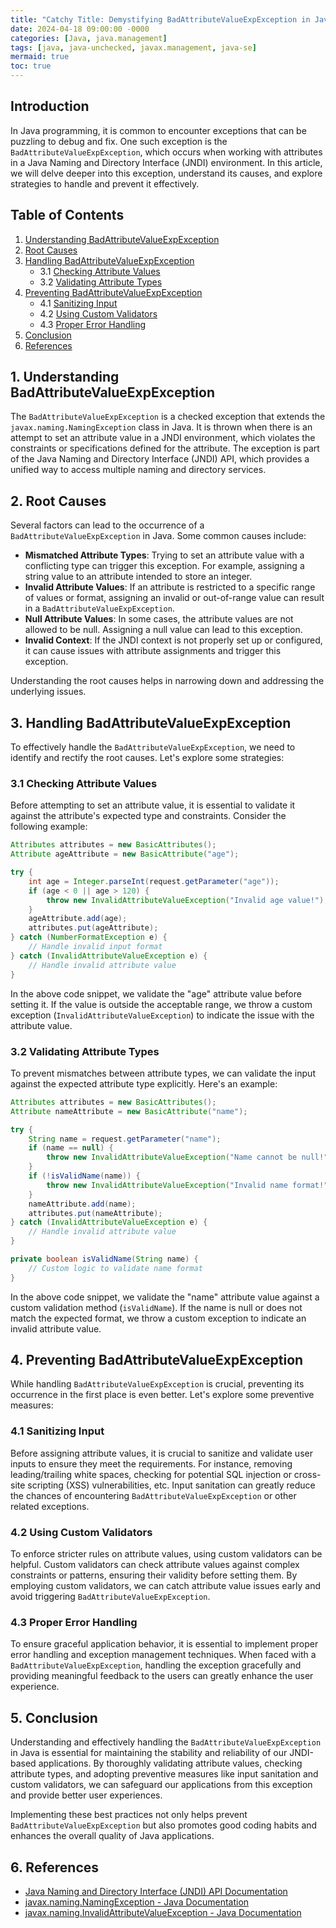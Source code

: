 ```yaml
---
title: "Catchy Title: Demystifying BadAttributeValueExpException in Java: Handling Attributes with Finesse"
date: 2024-04-18 09:00:00 -0000
categories: [Java, java.management]
tags: [java, java-unchecked, javax.management, java-se]
mermaid: true
toc: true
---
```



## Introduction
In Java programming, it is common to encounter exceptions that can be puzzling to debug and fix. One such exception is the `BadAttributeValueExpException`, which occurs when working with attributes in a Java Naming and Directory Interface (JNDI) environment. In this article, we will delve deeper into this exception, understand its causes, and explore strategies to handle and prevent it effectively.

## Table of Contents
1. [Understanding BadAttributeValueExpException](#understanding-badattributevalueexpexception)
2. [Root Causes](#root-causes)
3. [Handling BadAttributeValueExpException](#handling-badattributevalueexpexception)
   - 3.1 [Checking Attribute Values](#checking-attribute-values)
   - 3.2 [Validating Attribute Types](#validating-attribute-types)
4. [Preventing BadAttributeValueExpException](#preventing-badattributevalueexpexception)
   - 4.1 [Sanitizing Input](#sanitizing-input)
   - 4.2 [Using Custom Validators](#using-custom-validators)
   - 4.3 [Proper Error Handling](#proper-error-handling)
5. [Conclusion](#conclusion)
6. [References](#references)

## 1. Understanding BadAttributeValueExpException<a name="understanding-badattributevalueexpexception"></a>
The `BadAttributeValueExpException` is a checked exception that extends the `javax.naming.NamingException` class in Java. It is thrown when there is an attempt to set an attribute value in a JNDI environment, which violates the constraints or specifications defined for the attribute. The exception is part of the Java Naming and Directory Interface (JNDI) API, which provides a unified way to access multiple naming and directory services.

## 2. Root Causes<a name="root-causes"></a>
Several factors can lead to the occurrence of a `BadAttributeValueExpException` in Java. Some common causes include:

- **Mismatched Attribute Types**: Trying to set an attribute value with a conflicting type can trigger this exception. For example, assigning a string value to an attribute intended to store an integer.
- **Invalid Attribute Values**: If an attribute is restricted to a specific range of values or format, assigning an invalid or out-of-range value can result in a `BadAttributeValueExpException`.
- **Null Attribute Values**: In some cases, the attribute values are not allowed to be null. Assigning a null value can lead to this exception.
- **Invalid Context**: If the JNDI context is not properly set up or configured, it can cause issues with attribute assignments and trigger this exception.

Understanding the root causes helps in narrowing down and addressing the underlying issues.

## 3. Handling BadAttributeValueExpException<a name="handling-badattributevalueexpexception"></a>
To effectively handle the `BadAttributeValueExpException`, we need to identify and rectify the root causes. Let's explore some strategies:

### 3.1 Checking Attribute Values<a name="checking-attribute-values"></a>
Before attempting to set an attribute value, it is essential to validate it against the attribute's expected type and constraints. Consider the following example:

```java
Attributes attributes = new BasicAttributes();
Attribute ageAttribute = new BasicAttribute("age");

try {
    int age = Integer.parseInt(request.getParameter("age"));
    if (age < 0 || age > 120) {
        throw new InvalidAttributeValueException("Invalid age value!");
    }
    ageAttribute.add(age);
    attributes.put(ageAttribute);
} catch (NumberFormatException e) {
    // Handle invalid input format
} catch (InvalidAttributeValueException e) {
    // Handle invalid attribute value
}
```

In the above code snippet, we validate the "age" attribute value before setting it. If the value is outside the acceptable range, we throw a custom exception (`InvalidAttributeValueException`) to indicate the issue with the attribute value.

### 3.2 Validating Attribute Types<a name="validating-attribute-types"></a>
To prevent mismatches between attribute types, we can validate the input against the expected attribute type explicitly. Here's an example:

```java
Attributes attributes = new BasicAttributes();
Attribute nameAttribute = new BasicAttribute("name");

try {
    String name = request.getParameter("name");
    if (name == null) {
        throw new InvalidAttributeValueException("Name cannot be null!");
    }
    if (!isValidName(name)) {
        throw new InvalidAttributeValueException("Invalid name format!");
    }
    nameAttribute.add(name);
    attributes.put(nameAttribute);
} catch (InvalidAttributeValueException e) {
    // Handle invalid attribute value
}

private boolean isValidName(String name) {
    // Custom logic to validate name format
}
```

In the above code snippet, we validate the "name" attribute value against a custom validation method (`isValidName`). If the name is null or does not match the expected format, we throw a custom exception to indicate an invalid attribute value.

## 4. Preventing BadAttributeValueExpException<a name="preventing-badattributevalueexpexception"></a>
While handling `BadAttributeValueExpException` is crucial, preventing its occurrence in the first place is even better. Let's explore some preventive measures:

### 4.1 Sanitizing Input<a name="sanitizing-input"></a>
Before assigning attribute values, it is crucial to sanitize and validate user inputs to ensure they meet the requirements. For instance, removing leading/trailing white spaces, checking for potential SQL injection or cross-site scripting (XSS) vulnerabilities, etc. Input sanitation can greatly reduce the chances of encountering `BadAttributeValueExpException` or other related exceptions.

### 4.2 Using Custom Validators<a name="using-custom-validators"></a>
To enforce stricter rules on attribute values, using custom validators can be helpful. Custom validators can check attribute values against complex constraints or patterns, ensuring their validity before setting them. By employing custom validators, we can catch attribute value issues early and avoid triggering `BadAttributeValueExpException`.

### 4.3 Proper Error Handling<a name="proper-error-handling"></a>
To ensure graceful application behavior, it is essential to implement proper error handling and exception management techniques. When faced with a `BadAttributeValueExpException`, handling the exception gracefully and providing meaningful feedback to the users can greatly enhance the user experience.

## 5. Conclusion<a name="conclusion"></a>
Understanding and effectively handling the `BadAttributeValueExpException` in Java is essential for maintaining the stability and reliability of our JNDI-based applications. By thoroughly validating attribute values, checking attribute types, and adopting preventive measures like input sanitation and custom validators, we can safeguard our applications from this exception and provide better user experiences.

Implementing these best practices not only helps prevent `BadAttributeValueExpException` but also promotes good coding habits and enhances the overall quality of Java applications.

## 6. References<a name="references"></a>
- [Java Naming and Directory Interface (JNDI) API Documentation](https://docs.oracle.com/en/java/javase/11/docs/api/java.naming/javax/naming/package-summary.html)
- [javax.naming.NamingException - Java Documentation](https://docs.oracle.com/en/java/javase/11/docs/api/java.naming/javax/naming/NamingException.html)
- [javax.naming.InvalidAttributeValueException - Java Documentation](https://docs.oracle.com/en/java/javase/11/docs/api/java.naming/javax/naming/InvalidAttributeValueException.html)